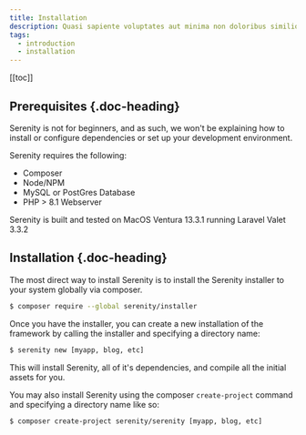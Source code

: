 ```yaml
---
title: Installation
description: Quasi sapiente voluptates aut minima non doloribus similique quisquam. In quo expedita ipsum nostrum corrupti incidunt. Et aut eligendi ea perferendis.
tags:
  - introduction
  - installation
---
```


[[toc]]

## Prerequisites {.doc-heading}

Serenity is not for beginners, and as such, we won't be explaining how to install or configure dependencies or set up your development environment.

Serenity requires the following:

- Composer
- Node/NPM
- MySQL or PostGres Database
- PHP > 8.1 Webserver

Serenity is built and tested on MacOS Ventura 13.3.1 running Laravel Valet 3.3.2

## Installation {.doc-heading}

The most direct way to install Serenity is to install the Serenity installer to your system globally via composer.

```bash
$ composer require --global serenity/installer
```

Once you have the installer, you can create a new installation of the framework by calling the installer and specifying a directory name:

```bash
$ serenity new [myapp, blog, etc]
```

This will install Serenity, all of it's dependencies, and compile all the initial assets for you.

You may also install Serenity using the composer `create-project` command and specifying a directory name like so:

```bash
$ composer create-project serenity/serenity [myapp, blog, etc]
```

